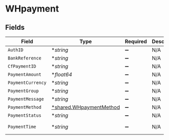 # WHpayment


## Fields

| Field                                                                    | Type                                                                     | Required                                                                 | Description                                                              | Example                                                                  |
| ------------------------------------------------------------------------ | ------------------------------------------------------------------------ | ------------------------------------------------------------------------ | ------------------------------------------------------------------------ | ------------------------------------------------------------------------ |
| `AuthID`                                                                 | **string*                                                                | :heavy_minus_sign:                                                       | N/A                                                                      |                                                                          |
| `BankReference`                                                          | **string*                                                                | :heavy_minus_sign:                                                       | N/A                                                                      | 1903772466                                                               |
| `CfPaymentID`                                                            | **string*                                                                | :heavy_minus_sign:                                                       | N/A                                                                      | 1107253                                                                  |
| `PaymentAmount`                                                          | **float64*                                                               | :heavy_minus_sign:                                                       | N/A                                                                      | 1                                                                        |
| `PaymentCurrency`                                                        | **string*                                                                | :heavy_minus_sign:                                                       | N/A                                                                      | INR                                                                      |
| `PaymentGroup`                                                           | **string*                                                                | :heavy_minus_sign:                                                       | N/A                                                                      | credit_card                                                              |
| `PaymentMessage`                                                         | **string*                                                                | :heavy_minus_sign:                                                       | N/A                                                                      | Transaction pending                                                      |
| `PaymentMethod`                                                          | [*shared.WHpaymentMethod](../../../pkg/models/shared/whpaymentmethod.md) | :heavy_minus_sign:                                                       | N/A                                                                      |                                                                          |
| `PaymentStatus`                                                          | **string*                                                                | :heavy_minus_sign:                                                       | N/A                                                                      | SUCCESS                                                                  |
| `PaymentTime`                                                            | **string*                                                                | :heavy_minus_sign:                                                       | N/A                                                                      | 2021-10-07T19:42:40+05:30                                                |